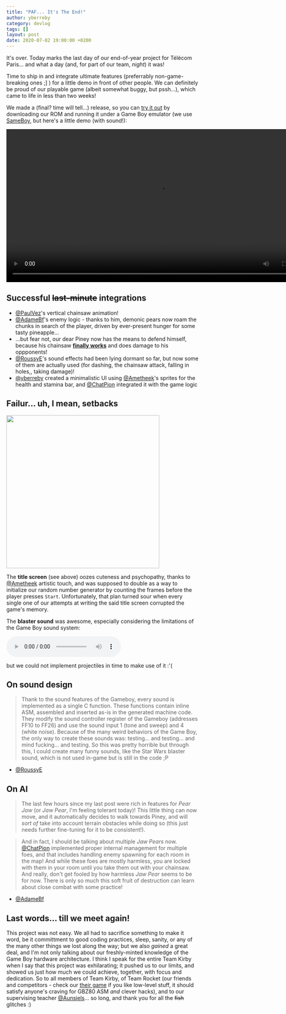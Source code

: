 ```yaml
---
title: "PAF... It's The End!"
author: yberreby
category: devlog
tags: []
layout: post
date: 2020-07-02 19:00:00 +0200
---
```


It's over. Today marks the last day of our end-of-year project for Télécom
Paris... and what a day (and, for part of our team, *night*) it was!

Time to ship in and integrate ultimate features (preferrably non-game-breaking
ones ;] ) for a little demo in front of other people. We can definitely be proud
of our playable game (albeit somewhat buggy, but pssh...), which came to life in
less than two weeks!

We made a (final? time will tell...) release, so you can [try it
out](https://github.com/PainsPerdus/gboi-kirby/releases/tag/1.0) by downloading
our ROM and running it under a Game Boy emulator (we use
[SameBoy](https://sameboy.github.io/), but here's a little demo (with sound!):

<video controls height="400" >
  <source src="/gboi-kirby/assets/1.0-demo.mp4" type="video/mp4">
</video>


## Successful ~~last-minute~~ integrations

* [@PaulVez][1]'s vertical chainsaw animation!
* [@AdameBf][6]'s enemy logic - thanks to him, demonic pears now roam the chunks
  in search of the player, driven by ever-present hunger for some tasty
  pineapple...
* ...but fear not, our dear Piney now has the means to defend himself, because
  his chainsaw [**finally
  works**](https://github.com/PainsPerdus/gboi-kirby/pull/73/files) and does
  damage to his oppponents!
* [@RoussyE][3]'s sound effects had been lying dormant so far, but now some of
  them are actually used (for dashing, the chainsaw attack, falling in holes,,
  taking damage)!
* [@yberreby][5] created a minimalistic UI using [@Ametheek][4]'s sprites for
  the health and stamina bar, and [@ChatPion][2] integrated it with the game
  logic


## Failur... uh, I mean, setbacks

<img height="400" src="/gboi-kirby/assets/img/titlescreen.png" />

The **title screen** (see above) oozes cuteness and psychopathy, thanks to
[@Ametheek][4] artistic touch, and was supposed to double as a way to initialize
our random number generator by counting the frames before the player presses
`Start`. Unfortunately, that plan turned sour when every single one of our
attempts at writing the said title screen corrupted the game's memory.

The **blaster sound** was awesome, especially considering the limitations of the
Game Boy sound system: 

<audio
controls
src="/gboi-kirby/assets/blaster.mp3">
Your browser does not support the
<code>audio</code> element.
</audio>

but we could not implement projectiles in time to make use of it :'(



## On sound design

>  Thank to the sound features of the Gameboy, every sound is implemented as a single
C function. These functions contain inline ASM, assembled and inserted as-is in
the generated machine code. They modify the sound controller register of the
Gameboy (addresses FF10 to FF26) and use the sound input 1 (tone and sweep) and
4 (white noise).  Because of the many weird behaviors of the Game Boy, the only
way to create these sounds was: testing... and testing...  and mind fucking...
and testing.  So this was pretty horrible but through this, I could create many
funny sounds, like the Star Wars blaster sound, which is not used in-game but is
still in the code ;P

- [@RoussyE][3]

## On AI

> The last few hours since my last post were rich in features for _Pear
Jaw_ (or _Jaw Pear_, I'm feeling tolerant today)! This little thing can now
move, and it automatically decides to walk towards Piney, and will _sort of_
take into account terrain obstacles while doing so (this just needs further
fine-tuning for it to be consistent!).

> And in fact, I should be talking about multiple _Jaw Pears_ now.
[@ChatPion][2] implemented proper internal management for multiple foes, and
that includes handling enemy spawning for each room in the map! And while these
foes are mostly harmless, you are locked with them in your room until you
take them out with your chainsaw. And really, don't get fooled by how
harmless _Jaw Pear_ seems to be for now. There is only so much this soft
fruit of destruction can learn about close combat with some practice!

- [@AdameBf][6]


## Last words... till we meet again!

This project was not easy. We all had to sacrifice something to make it word, be
it committment to good coding practices, sleep, sanity, or any of the many other
things we lost along the way; but we also *gained* a great deal, and I'm not
only talking about our freshly-minted knowledge of the Game Boy hardware
architecture. I think I speak for the entire Team Kirby when I say that this project
was exhilarating; it pushed us to our limits, and showed us just how much we
could achieve, together, with focus and dedication. So to all members of Team
Kirby, of Team Rocket (our friends and competitors - check our [their
game][7] if you like low-level stuff, it should satisfy anyone's craving for
GBZ80 ASM *and* clever hacks), and to our supervising teacher
[@Aunsiels][8]... so long, and thank you for all the ~~fish~~ glitches :)

[1]: https://github.com/PaulVez
[2]: https://github.com/ChatPion
[3]: https://github.com/RoussyE
[4]: https://github.com/Ametheek
[5]: https://github.com/yberreby
[6]: https://github.com/AdameBf
[7]: https://github.com/PainsPerdus/gboi-rocket
[8]: https://github.com/Aunsiels
